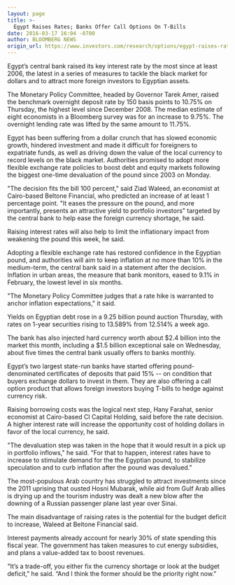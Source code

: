 ```yaml
---
layout: page
title: >-
  Egypt Raises Rates; Banks Offer Call Options On T-Bills
date: 2016-03-17 16:04 -0700
author: BLOOMBERG NEWS
origin_url: https://www.investors.com/research/options/egypt-raises-rates-banks-offer-call-options-on-t-bills/
---
```






Egypt’s central bank raised its key interest rate by the most since at least 2006, the latest in a series of measures to tackle the black market for dollars and to attract more foreign investors to Egyptian assets.


The Monetary Policy Committee, headed by Governor Tarek Amer, raised the benchmark overnight deposit rate by 150 basis points to 10.75% on Thursday, the highest level since December 2008. The median estimate of eight economists in a Bloomberg survey was for an increase to 9.75%. The overnight lending rate was lifted by the same amount to 11.75%.


Egypt has been suffering from a dollar crunch that has slowed economic growth, hindered investment and made it difficult for foreigners to expatriate funds, as well as driving down the value of the local currency to record levels on the black market. Authorities promised to adopt more flexible exchange rate policies to boost debt and equity markets following the biggest one-time devaluation of the pound since 2003 on Monday.


"The decision fits the bill 100 percent," said Ziad Waleed, an economist at Cairo-based Beltone Financial, who predicted an increase of at least 1 percentage point. "It eases the pressure on the pound, and more importantly, presents an attractive yield to portfolio investors" targeted by the central bank to help ease the foreign currency shortage, he said.


Raising interest rates will also help to limit the inflationary impact from weakening the pound this week, he said.


Adopting a flexible exchange rate has restored confidence in the Egyptian pound, and authorities will aim to keep inflation at no more than 10% in the medium-term, the central bank said in a statement after the decision. Inflation in urban areas, the measure that bank monitors, eased to 9.1% in February, the lowest level in six months.


"The Monetary Policy Committee judges that a rate hike is warranted to anchor inflation expectations," it said.


Yields on Egyptian debt rose in a 9.25 billion pound auction Thursday, with rates on 1-year securities rising to 13.589% from 12.514% a week ago.


The bank has also injected hard currency worth about $2.4 billion into the market this month, including a $1.5 billion exceptional sale on Wednesday, about five times the central bank usually offers to banks monthly.


Egypt’s two largest state-run banks have started offering pound-denominated certificates of deposits that paid 15% -- on condition that buyers exchange dollars to invest in them. They are also offering a call option product that allows foreign investors buying T-bills to hedge against currency risk.


Raising borrowing costs was the logical next step, Hany Farahat, senior economist at Cairo-based CI Capital Holding, said before the rate decision. A higher interest rate will increase the opportunity cost of holding dollars in favor of the local currency, he said.


"The devaluation step was taken in the hope that it would result in a pick up in portfolio inflows," he said. "For that to happen, interest rates have to increase to stimulate demand for the the Egyptian pound, to stabilize speculation and to curb inflation after the pound was devalued."


The most-populous Arab country has struggled to attract investments since the 2011 uprising that ousted Hosni Mubarak, while aid from Gulf Arab allies is drying up and the tourism industry was dealt a new blow after the downing of a Russian passenger plane last year over Sinai.


The main disadvantage of raising rates is the potential for the budget deficit to increase, Waleed at Beltone Financial said.


Interest payments already account for nearly 30% of state spending this fiscal year. The government has taken measures to cut energy subsidies, and plans a value-added tax to boost revenues.


"It’s a trade-off, you either fix the currency shortage or look at the budget deficit,” he said. “And I think the former should be the priority right now."




